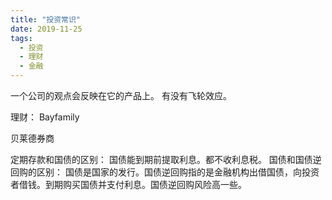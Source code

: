 ```yaml
---
title: "投资常识"
date: 2019-11-25
tags:
  - 投资
  - 理财
  - 金融
---
```

一个公司的观点会反映在它的产品上。 有没有飞轮效应。

理财： Bayfamily

贝莱德券商


定期存款和国债的区别： 国债能到期前提取利息。都不收利息税。
国债和国债逆回购的区别： 国债是国家的发行。国债逆回购指的是金融机构出借国债，向投资者借钱。到期购买国债并支付利息。国债逆回购风险高一些。